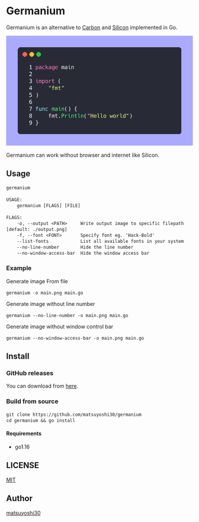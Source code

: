 # Germanium

Germanium is an alternative to [Carbon](https://github.com/carbon-app/carbon) and [Silicon](https://github.com/Aloxaf/silicon) implemented in Go.

![screenshot](assets/img/sample.png)

Germanium can work without browser and internet like Silicon.


## Usage

```
germanium

USAGE:
    germanium [FLAGS] [FILE]

FLAGS:
    -o, --output <PATH>     Write output image to specific filepath [default: ./output.png]
    -f, --font <FONT>       Specify font eg. 'Hack-Bold'
    --list-fonts            List all available fonts in your system
    --no-line-number        Hide the line number
    --no-window-access-bar  Hide the window access bar
```

### Example

Generate image From file

```
germanium -o main.png main.go
```

Generate image without line number

```
germanium --no-line-number -o main.png main.go
```

Generate image without window control bar

```
germanium --no-window-access-bar -o main.png main.go
```


## Install

### GitHub releases

You can download from [here](https://github.com/matsuyoshi30/germanium/releases).

### Build from source

```
git clone https://github.com/matsuyoshi30/germanium
cd germanium && go install
```

#### Requirements

- go1.16


## LICENSE

[MIT](./LICENSE)


## Author

[matsuyoshi30](https://twitter.com/matsuyoshi30)
